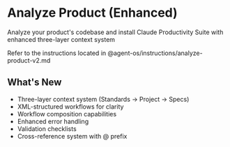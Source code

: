# Analyze Product (Enhanced)

Analyze your product's codebase and install Claude Productivity Suite with enhanced three-layer context system

Refer to the instructions located in @agent-os/instructions/analyze-product-v2.md

## What's New
- Three-layer context system (Standards → Project → Specs)
- XML-structured workflows for clarity
- Workflow composition capabilities
- Enhanced error handling
- Validation checklists
- Cross-reference system with @ prefix
